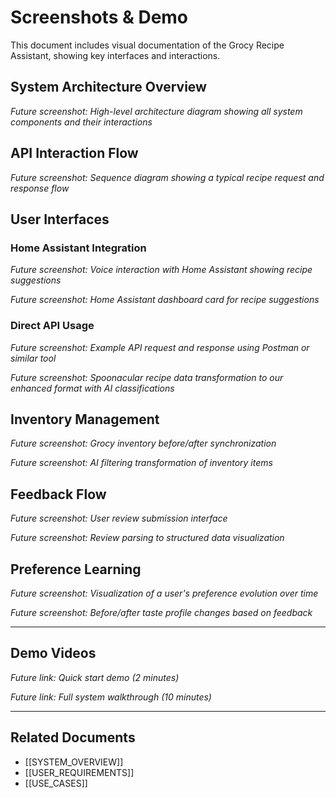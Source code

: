 # Screenshots & Demo

This document includes visual documentation of the Grocy Recipe Assistant, showing key interfaces and interactions.

## System Architecture Overview

*Future screenshot: High-level architecture diagram showing all system components and their interactions*

## API Interaction Flow

*Future screenshot: Sequence diagram showing a typical recipe request and response flow*

## User Interfaces

### Home Assistant Integration

*Future screenshot: Voice interaction with Home Assistant showing recipe suggestions*

*Future screenshot: Home Assistant dashboard card for recipe suggestions*

### Direct API Usage

*Future screenshot: Example API request and response using Postman or similar tool*

*Future screenshot: Spoonacular recipe data transformation to our enhanced format with AI classifications*

## Inventory Management

*Future screenshot: Grocy inventory before/after synchronization*

*Future screenshot: AI filtering transformation of inventory items*

## Feedback Flow

*Future screenshot: User review submission interface*

*Future screenshot: Review parsing to structured data visualization*

## Preference Learning

*Future screenshot: Visualization of a user's preference evolution over time*

*Future screenshot: Before/after taste profile changes based on feedback*

---

## Demo Videos

*Future link: Quick start demo (2 minutes)*

*Future link: Full system walkthrough (10 minutes)*

---

## Related Documents

- [[SYSTEM_OVERVIEW]]
- [[USER_REQUIREMENTS]]
- [[USE_CASES]]
